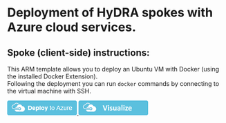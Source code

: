 # Deployment of HyDRA spokes with Azure cloud services.

## Spoke (client-side) instructions:

This ARM template allows you to deploy an Ubuntu VM with Docker (using the installed Docker Extension).  
Following the deployment you can run `docker` commands by connecting to the virtual machine with SSH.  


<a href="https://portal.azure.com/#create/Microsoft.Template/uri/https%3A%2F%2Fraw.githubusercontent.com%2Fguardian-network%2Fhydra%2Fazure%2Fcloud%2Fspoke%2FdeploySpoke%2Fazuredeploy.json" target="_blank">
    <img src="https://raw.githubusercontent.com/Azure/azure-quickstart-templates/master/1-CONTRIBUTION-GUIDE/images/deploytoazure.png"/>
</a>
<a href="http://armviz.io/#/?load=https%3A%2F%2Fraw.githubusercontent.com%2Fguardian-network%2Fhydra%2Fspoke%2Fazure%2Fcloud%2FdeploySpoke%2Fazuredeploy.json" target="_blank">
    <img src="https://raw.githubusercontent.com/Azure/azure-quickstart-templates/master/1-CONTRIBUTION-GUIDE/images/visualizebutton.png"/>
</a>


